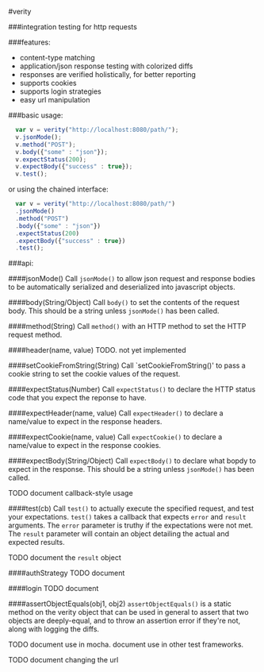 #verity

###integration testing for http requests

###features:
* content-type matching
* application/json response testing with colorized diffs
* responses are verified holistically, for better reporting
* supports cookies
* supports login strategies
* easy url manipulation

###basic usage:

```javascript
  var v = verity("http://localhost:8080/path/");
  v.jsonMode();
  v.method("POST");
  v.body({"some" : "json"});
  v.expectStatus(200);
  v.expectBody({"success" : true});
  v.test();
```

or using the chained interface:

```javascript
  var v = verity("http://localhost:8080/path/")
  .jsonMode()
  .method("POST")
  .body({"some" : "json"})
  .expectStatus(200)
  .expectBody({"success" : true})
  .test();
```


###api:

####jsonMode()
Call `jsonMode()` to allow json request and response bodies to be automatically serialized and deserialized into javascript objects.

####body(String/Object)
Call `body()` to set the contents of the request body.  This should be a string unless `jsonMode()` has been called.

####method(String)
Call `method()` with an HTTP method to set the HTTP request method.

####header(name, value)
TODO.  not yet implemented

####setCookieFromString(String)
Call `setCookieFromString()' to pass a cookie string to set the cookie values of the request.

####expectStatus(Number)
Call `expectStatus()` to declare the HTTP status code that you expect the reponse to have.

####expectHeader(name, value)
Call `expectHeader()` to declare a name/value to expect in the response headers.

####expectCookie(name, value)
Call `expectCookie()` to declare a name/value to expect in the response cookies.

####expectBody(String/Object)
Call `expectBody()` to declare what bopdy to expect in the response.  This should be a string unless `jsonMode()` has been called.

TODO document callback-style usage

####test(cb)
Call `test()` to actually execute the specified request, and test your expectations.  `test()` takes a callback that expects `error` and `result` arguments.  The `error` parameter is truthy if the expectations were not met.  The `result` parameter will contain an object detailing the actual and expected results.

TODO document the `result` object

####authStrategy
TODO document

####login
TODO document

####assertObjectEquals(obj1, obj2)
`assertObjectEquals()` is a static method on the verity object that can be used in general to assert that two objects are deeply-equal, and to throw an assertion error if they're not, along with logging the diffs.

TODO document use in mocha.  document use in other test frameworks.

TODO document changing the url